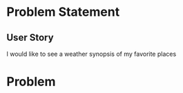 # Problem Statement
## User Story
I would like to see a weather synopsis of my favorite places

# Problem
